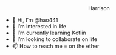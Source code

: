 <div align="center">Harrison</div>

- 👋 Hi, I’m @hao441
- 👀 I’m interested in life
- 🌱 I’m currently learning Kotlin
- 💞️ I’m looking to collaborate on life
- 📫 How to reach me = on the ether

<!---
hao441/hao441 is a ✨ special ✨ repository because its `README.md` (this file) appears on your GitHub profile.
You can click the Preview link to take a look at your changes.
--->
